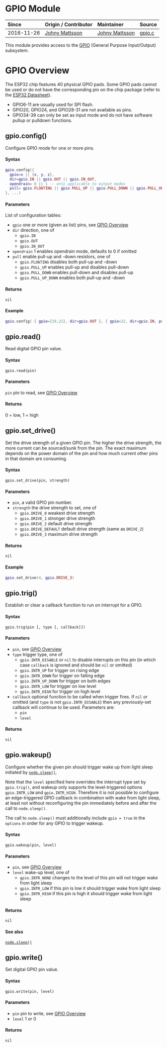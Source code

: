 # GPIO Module
| Since  | Origin / Contributor  | Maintainer  | Source  |
| :----- | :-------------------- | :---------- | :------ |
| 2016-11-26 | [Johny Mattsson](https://github.com/jmattsson) | [Johny Mattsson](https://github.com/jmattsson) | [gpio.c](../../components/modules/gpio.c)|


This module provides access to the [GPIO](https://en.wikipedia.org/wiki/General-purpose_input/output) (General Purpose Input/Output) subsystem.

# GPIO Overview
The ESP32 chip features 40 physical GPIO pads. Some GPIO pads cannot be used or do not have the corresponding pin on the chip package (refer to the [ESP32 Datasheet](http://www.espressif.com/sites/default/files/documentation/esp32_datasheet_en.pdf)).

- GPIO6-11 are usually used for SPI flash.
- GPIO20, GPIO24, and GPIO28-31 are not available as pins.
- GPIO34-39 can only be set as input mode and do not have software pullup or pulldown functions.


## gpio.config()
Configure GPIO mode for one or more pins.

#### Syntax
```lua
gpio.config({
  gpio=x || {x, y, z},
  dir=gpio.IN || gpio.OUT || gpio.IN_OUT,
  opendrain= 0 || 1 -- only applicable to output modes
  pull= gpio.FLOATING || gpio.PULL_UP || gpio.PULL_DOWN || gpio.PULL_UP_DOWN
}, ...)
```

#### Parameters
List of configuration tables:

- `gpio` one or more (given as list) pins, see [GPIO Overview](#gpio-overview)
- `dir` direction, one of
    - `gpio.IN`
    - `gpio.OUT`
    - `gpio.IN_OUT`
- `opendrain` 1 enables opendrain mode, defaults to 0 if omitted
- `pull` enable pull-up and -down resistors, one of
    - `gpio.FLOATING` disables both pull-up and -down
    - `gpio.PULL_UP` enables pull-up and disables pull-down
    - `gpio.PULL_DOWN` enables pull-down and disables pull-up
    - `gpio.PULL_UP_DOWN` enables both pull-up and -down

#### Returns
`nil`

#### Example
```lua
gpio.config( { gpio={19,21}, dir=gpio.OUT }, { gpio=22, dir=gpio.IN, pull=gpio.PULL_UP })
```

## gpio.read()
Read digital GPIO pin value.

#### Syntax
`gpio.read(pin)`

#### Parameters
`pin` pin to read, see [GPIO Overview](#gpio-overview)

#### Returns
0 = low, 1 = high


## gpio.set_drive()
Set the drive strength of a given GPIO pin. The higher the drive strength, the more current can be sourced/sunk from the pin. The exact maximum depends on the power domain of the pin and how much current other pins in that domain are consuming.

#### Syntax
`gpio.set_drive(pin, strength)`

#### Parameters
- `pin`, a valid GPIO pin number.
- `strength` the drive strength to set, one of
    - `gpio.DRIVE_0` weakest drive strength
    - `gpio.DRIVE_1` stronger drive strength
    - `gpio.DRIVE_2` default drive strength
    - `gpio.DRIVE_DEFAULT` default drive strength (same as `DRIVE_2`)
    - `gpio.DRIVE_3` maximum drive strength

#### Returns
`nil`

#### Example
```lua
gpio.set_drive(4, gpio.DRIVE_3)
```


## gpio.trig()
Establish or clear a callback function to run on interrupt for a GPIO.

#### Syntax
`gpio.trig(pin [, type [, callback]])`

#### Parameters
- `pin`, see [GPIO Overview](#gpio-overview)
- `type` trigger type, one of
    - `gpio.INTR_DISABLE` or `nil` to disable interrupts on this pin (in which case `callback` is ignored and should be `nil` or omitted)
    - `gpio.INTR_UP` for trigger on rising edge
    - `gpio.INTR_DOWN` for trigger on falling edge
    - `gpio.INTR_UP_DOWN` for trigger on both edges
    - `gpio.INTR_LOW` for trigger on low level
    - `gpio.INTR_HIGH` for trigger on high level
- `callback` optional function to be called when trigger fires. If `nil` or omitted (and `type` is not `gpio.INTR_DISABLE`) then any previously-set callback will continue to be used. Parameters are:
    - `pin`
    - `level`

#### Returns
`nil`


## gpio.wakeup()
Configure whether the given pin should trigger wake up from light sleep initiated by [`node.sleep()`](node.md#nodesleep).

Note that the `level` specified here overrides the interrupt type set by `gpio.trig()`, and wakeup only supports the level-triggered options `gpio.INTR_LOW` and `gpio.INTR_HIGH`. Therefore it is not possible to configure an edge-triggered GPIO callback in combination with wake from light sleep, at least not without reconfiguring the pin immediately before and after the call to `node.sleep()`.

The call to `node.sleep()` must additionally include `gpio = true` in the `options` in order for any GPIO to trigger wakeup.

#### Syntax
`gpio.wakeup(pin, level)`

#### Parameters
- `pin`, see [GPIO Overview](#gpio-overview)
- `level` wake-up level, one of
    - `gpio.INTR_NONE` changes to the level of this pin will not trigger wake from light sleep
    - `gpio.INTR_LOW` if this pin is low it should trigger wake from light sleep 
    - `gpio.INTR_HIGH` if this pin is high it should trigger wake from light sleep 

#### Returns
`nil`

#### See also
[`node.sleep()`](node.md#nodesleep)


## gpio.write()
Set digital GPIO pin value.

#### Syntax
`gpio.write(pin, level)`

#### Parameters
- `pin` pin to write, see [GPIO Overview](#gpio-overview)
- `level` 1 or 0

#### Returns
`nil`
